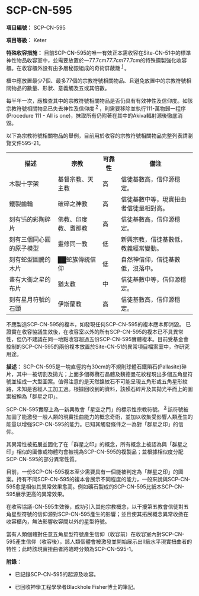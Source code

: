 # SCP-CN-595

**項目編號：** SCP-CN-595

**項目等級：** Keter

**特殊收容措施：**  目前SCP-CN-595的唯一有效正本需收容在Site-CN-51中的標準神性物品收容室中，並需要放置於一77.7cm*77.7cm*77.7cm的特殊鋼製強化收容櫃。在收容櫃外設有由多層秘銀組成的奇術屏蔽籠<sup class='footnoteref'>
 <a shape='rect' class='footnoteref' id='footnoteref-1' href='javascript:;' onclick='WIKIDOT.page.utils.scrollToReference(&apos;footnote-1&apos;)'>1</a>
</sup>。

櫃中應放置最少7個、最多77個的宗教符號相關物品、且避免放置中的宗教符號相關物品的數量、形狀、意義觸及五或其倍數。

每半年一次，應檢查其中的宗教符號相關物品是否仍具有有效神性及信仰度。如該宗教符號相關物品已失去神性及信仰度<sup class='footnoteref'>
 <a shape='rect' class='footnoteref' id='footnoteref-2' href='javascript:;' onclick='WIKIDOT.page.utils.scrollToReference(&apos;footnote-2&apos;)'>2</a>
</sup>，則需要移除並執行111-萬物歸一程序(Procedure 111 - All is one)，抹取所有仍附著在其中的Akiva輻射源後徹底消毀。

以下為宗教符號相關物品的舉例，目前用於收容的宗教符號相關物品完整列表請瀏覽文件595-21。

<table class='wiki-content-table'>
 <tr>
  <th colspan='1' rowspan='1'>&#25551;&#36848;</th>
  <th colspan='1' rowspan='1'>&#23447;&#25945;</th>
  <th colspan='1' rowspan='1'>&#21487;&#38752;&#24615;</th>
  <th colspan='1' rowspan='1'>&#20633;&#27880;</th>
 </tr>
 <tr>
  <td colspan='1' rowspan='1'>&#26408;&#35069;&#21313;&#23383;&#26550;</td>
  <td colspan='1' rowspan='1'>&#22522;&#30563;&#23447;&#25945;&#12289;&#22825;&#20027;&#25945;</td>
  <td colspan='1' rowspan='1'>&#39640;</td>
  <td colspan='1' rowspan='1'>&#20449;&#24466;&#22522;&#25976;&#39640;&#65292;&#20449;&#20208;&#28304;&#31337;&#23450;&#12290;</td>
 </tr>
 <tr>
  <td colspan='1' rowspan='1'>&#37941;&#35069;&#40786;&#36650;</td>
  <td colspan='1' rowspan='1'>&#30772;&#30862;&#20043;&#31070;&#25945;</td>
  <td colspan='1' rowspan='1'>&#39640;</td>
  <td colspan='1' rowspan='1'>&#20449;&#24466;&#22522;&#25976;&#20013;&#31561;&#65292;&#29694;&#23526;&#25197;&#26354;&#32773;&#20449;&#24466;&#37327;&#30456;&#23565;&#39640;&#12290;</td>
 </tr>
 <tr>
  <td colspan='1' rowspan='1'>&#21051;&#26377;&#21328;&#30340;&#24425;&#38518;&#30862;&#29255;</td>
  <td colspan='1' rowspan='1'>&#20315;&#25945;&#12289;&#21360;&#24230;&#25945;&#12289;&#32774;&#37027;&#25945;</td>
  <td colspan='1' rowspan='1'>&#39640;</td>
  <td colspan='1' rowspan='1'>&#20449;&#24466;&#22522;&#25976;&#39640;&#65292;&#20449;&#20208;&#28304;&#31337;&#23450;&#12290;</td>
 </tr>
 <tr>
  <td colspan='1' rowspan='1'>&#21051;&#26377;&#19977;&#20491;&#21516;&#24515;&#22291;&#30340;&#21407;&#23376;&#27169;&#22411;</td>
  <td colspan='1' rowspan='1'>&#38728;&#20462;&#21516;&#19968;&#25945;</td>
  <td colspan='1' rowspan='1'>&#20302;</td>
  <td colspan='1' rowspan='1'>&#26032;&#33288;&#23447;&#25945;&#65292;&#20449;&#24466;&#22522;&#25976;&#20302;&#65292;&#25945;&#32681;&#32147;&#24120;&#35722;&#21205;&#12290;</td>
 </tr>
 <tr>
  <td colspan='1' rowspan='1'>&#21051;&#26377;&#34503;&#22411;&#22294;&#39472;&#30340;&#26408;&#29255;</td>
  <td colspan='1' rowspan='1'>&#9608;&#9608;&#34503;&#26063;&#20659;&#32113;&#20449;&#20208;</td>
  <td colspan='1' rowspan='1'>&#20302;</td>
  <td colspan='1' rowspan='1'>&#33258;&#28982;&#31070;&#20449;&#20208;&#65292;&#20449;&#24466;&#22522;&#25976;&#20302;&#65292;&#27794;&#33853;&#20013;&#12290;</td>
 </tr>
 <tr>
  <td colspan='1' rowspan='1'>&#30059;&#26377;&#22823;&#34907;&#20043;&#26143;&#30340;&#24067;&#29255;</td>
  <td colspan='1' rowspan='1'>&#29494;&#22826;&#25945;</td>
  <td colspan='1' rowspan='1'>&#20013;</td>
  <td colspan='1' rowspan='1'>&#20449;&#24466;&#22522;&#25976;&#20013;&#31561;&#65292;&#20449;&#20208;&#28304;&#31337;&#23450;&#12290;</td>
 </tr>
 <tr>
  <td colspan='1' rowspan='1'>&#21051;&#26377;&#26143;&#26376;&#31526;&#34399;&#30340;&#30707;&#38957;</td>
  <td colspan='1' rowspan='1'>&#20234;&#26031;&#34349;&#25945;</td>
  <td colspan='1' rowspan='1'>&#39640;</td>
  <td colspan='1' rowspan='1'>&#20449;&#24466;&#22522;&#25976;&#39640;&#65292;&#20449;&#20208;&#28304;&#31337;&#23450;&#12290;</td>
 </tr>
</table>
不應製造SCP-CN-595的複本，如發現任何SCP-CN-595的複本應本即消毀。 已證實在收容協議生效後，在收容室以外的所有SCP-CN-595的複本已不具異常性，但仍不建議在同一地點收容超過五份SCP-CN-595實體複本。目前受基金會控制的SCP-CN-595的兩份複本放置於Site-CN-51的異常項目檔案室中，作研究用途。

**描述：** SCP-CN-595是一塊直徑約有30cm的不規則球體石鐵隕石(Pallasite)碎片，其中一被切割及拋光；上面多個橄欖石晶體及魏德曼花紋程現出多個五角星符號並組成一大型圖案。值得注意的是天然鎳紋石不可能呈現五角形或五角星形紋路，未知是否經人工加工過。根據回收到的資料，該殞石碎片及其拋光平而上的圖案被稱為「群星之印」。

SCP-CN-595實際上為一新興教會「星空之門」的標示性宗教符號。<sup class='footnoteref'>
 <a shape='rect' class='footnoteref' id='footnoteref-3' href='javascript:;' onclick='WIKIDOT.page.utils.scrollToReference(&apos;footnote-3&apos;)'>3</a>
</sup> 該符號被加固了能激發一般人類的現實扭曲能力的概念奇術，並加以收集受影響人類產生的能量以增強SCP-CN-595的能力。已知其觸發條件之一為對「群星之印」的信仰。

其異常性被拓展並固化了在「群星之印」的概念，所有概念上被認為與「群星之印」相似的圖像或物體均會被視為SCP-CN-595的複製品；並根據相似度分配SCP-CN-595的部分異常性質。


目前，一份SCP-CN-595複本至少需要具有一個能被判定為「群星之印」的圖案。持有不同SCP-CN-595的複本會展示不同程度的能力，一般來說與SCP-CN-595愈是相似其異常效果愈高。例如礦石製成的SCP-CN-595比紙本SCP-CN-595展示更高的異常效果。

在收容協議-CN-595生效後，成功引入其他宗教概念，以干擾第五教會信徒對五角星型符號的信仰源對SCP-CN-595產生的影響；並且使其拓展概念異常收斂在收容櫃內，無法影響收容間以外的星型符號。

當有人類個體對任意五角星型符號產生信仰（收容前）在收容室內對SCP-CN-595產生信仰（收容後），該人類個體會被激發並開始展示出II級水平現實扭曲者的特性；此時該現實扭曲者將臨時分類為SCP-CN-595-1。

**附錄：** 

- 已記錄SCP-CN-595的起源及收容。


- 已回收神學工程學學者Blackhole Fisher博士的筆記。




